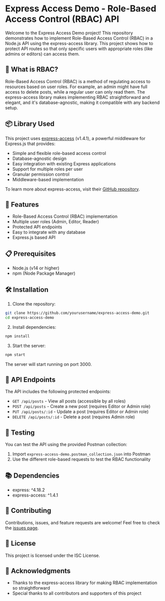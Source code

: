 # Express Access Demo - Role-Based Access Control (RBAC) API

Welcome to the Express Access Demo project! This repository demonstrates how to implement Role-Based Access Control (RBAC) in a Node.js API using the express-access library. This project shows how to protect API routes so that only specific users with appropriate roles (like admins or editors) can access them.

## 🎯 What is RBAC?

Role-Based Access Control (RBAC) is a method of regulating access to resources based on user roles. For example, an admin might have full access to delete posts, while a regular user can only read them. The express-access library makes implementing RBAC straightforward and elegant, and it's database-agnostic, making it compatible with any backend setup.

## 📦 Library Used

This project uses [express-access](https://github.com/express-access/express-access) (v1.4.1), a powerful middleware for Express.js that provides:

- Simple and flexible role-based access control
- Database-agnostic design
- Easy integration with existing Express applications
- Support for multiple roles per user
- Granular permission control
- Middleware-based implementation

To learn more about express-access, visit their [GitHub repository](https://github.com/express-access/express-access).

## 🚀 Features

- Role-Based Access Control (RBAC) implementation
- Multiple user roles (Admin, Editor, Reader)
- Protected API endpoints
- Easy to integrate with any database
- Express.js based API

## 📋 Prerequisites

- Node.js (v14 or higher)
- npm (Node Package Manager)

## 🛠️ Installation

1. Clone the repository:
```bash
git clone https://github.com/yourusername/express-access-demo.git
cd express-access-demo
```

2. Install dependencies:
```bash
npm install
```

3. Start the server:
```bash
npm start
```

The server will start running on port 3000.

## 🔑 API Endpoints

The API includes the following protected endpoints:

- `GET /api/posts` - View all posts (accessible by all roles)
- `POST /api/posts` - Create a new post (requires Editor or Admin role)
- `PUT /api/posts/:id` - Update a post (requires Editor or Admin role)
- `DELETE /api/posts/:id` - Delete a post (requires Admin role)

## 🧪 Testing

You can test the API using the provided Postman collection:
1. Import `express-access-demo.postman_collection.json` into Postman
2. Use the different role-based requests to test the RBAC functionality

## 📚 Dependencies

- express: ^4.18.2
- express-access: ^1.4.1

## 🤝 Contributing

Contributions, issues, and feature requests are welcome! Feel free to check the [issues page](https://github.com/yourusername/express-access-demo/issues).

## 📝 License

This project is licensed under the ISC License.

## 🙏 Acknowledgments

- Thanks to the express-access library for making RBAC implementation so straightforward
- Special thanks to all contributors and supporters of this project 